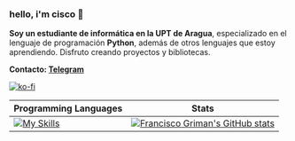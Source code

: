 ### hello, i'm cisco 👋
**Soy un estudiante de informática en la UPT de Aragua**, especializado en el lenguaje de programación **Python**, además de otros lenguajes que estoy aprendiendo. Disfruto creando proyectos y bibliotecas.

**Contacto: [Telegram](https://t.me/fcoagz)**

[![ko-fi](https://ko-fi.com/img/githubbutton_sm.svg)](https://ko-fi.com/fcoagz)

| Programming Languages | Stats |
|-----------------------|-------|
|[![My Skills](https://skillicons.dev/icons?i=c,nodejs,py)](https://skillicons.dev)| [![Francisco Griman's GitHub stats](https://github-readme-stats.vercel.app/api?username=fcoagz&show_icons=true&theme=tokyonight)](https://github.com/anuraghazra/github-readme-stats) |
